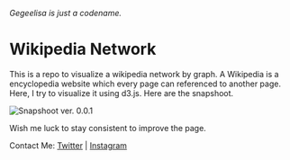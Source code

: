 _Gegeelisa is just a codename._

# Wikipedia Network

This is a repo to visualize a wikipedia network by graph. A Wikipedia is a encyclopedia website which every page can referenced to another page. Here, I try to visualize it using d3.js. Here are the snapshoot.

![Snapshoot ver. 0.0.1](wiki-network-demo.0.1.png)

Wish me luck to stay consistent to improve the page.

Contact Me:
[Twitter](https://twitter.com/ramosjanoah) | [Instagram](https://www.instagram.com/ramosjanoah/)

